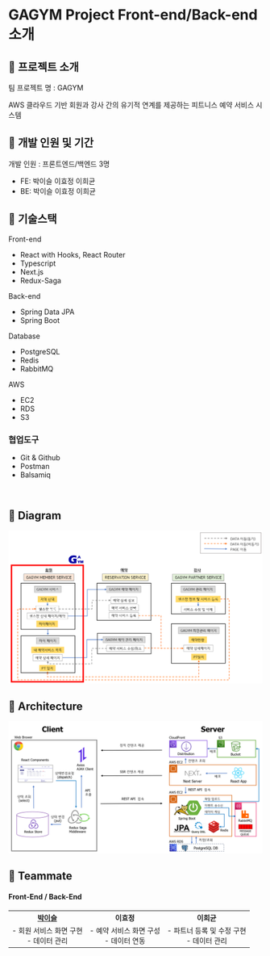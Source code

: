# GAGYM Project Front-end/Back-end 소개

## 📍 프로젝트 소개

팀 프로젝트 명 : GAGYM

AWS 클라우드 기반
회원과 강사 간의 유기적 연계를 제공하는
피트니스 예약 서비스 시스템

## 📍 개발 인원 및 기간

개발 인원 : 프론트엔드/백엔드 3명

- FE: 박이슬 이효정 이희균
- BE: 박이슬 이효정 이희균

## 📍 기술스택

<!-- - Javascript (ES6+) -->

Front-end

- React with Hooks, React Router
- Typescript
- Next.js
- Redux-Saga

Back-end

- Spring Data JPA
- Spring Boot

Database

- PostgreSQL
- Redis
- RabbitMQ

AWS

- EC2
- RDS
- S3

### 협업도구

- Git & Github
- Postman
- Balsamiq

<br>

## 📍 Diagram

<div>
<img src="https://github.com/iseulpark218/git2021-working/blob/master/Diagram.png?raw=true"/>
</div>

## 📍 Architecture

<div>
<img src="https://github.com/iseulpark218/git2021-working/blob/master/Architecture.png?raw=true"/>
</div>

## 📍 Teammate

<div id=teammate>
  <h4> Front-End / Back-End </h4>
  <table style="text-align:center;">
    <tr>
      <th><a href="https://github.com/iseulpark218/git2021-GAGYM-Frontend">박이슬</a></th>
      <th><a>이효정</a></th>
      <th><a>이희균</a></th>
    </tr>
    <tr>
      <td>
        - 회원 서비스 화면 구현<br>
        - 데이터 관리
      </td>
      <td>
        - 예약 서비스 화면 구성<br>
        - 데이터 연동
      </td>
      <td>
        - 파트너 등록 및 수정 구현<br>
        - 데이터 관리
      </td>
    </tr>
  </table>
  <!-- <br>
  <h4> Back-End </h4>
  <table style="text-align:center;">
    <tr>
      <th><a href="https://github.com/iseulpark218/git2021-GAGYM-Frontend">박이슬</a></th>
      <th><a>이효정</a></th>
      <th><a>이희균</a></th>
    </tr>
    <tr>
      <td>
        - 회원 서비스 화면 구현<br>
        - 데이터 관리
      </td>
      <td>
        - 예약 서비스 화면 구성<br>
        - 데이터 연동
      </td>
      <td>
        - 파트너 등록 및 수정 구현<br>
        - 데이터 관리
      </td>
    </tr>       
  </table>
  <br> -->
</div>
